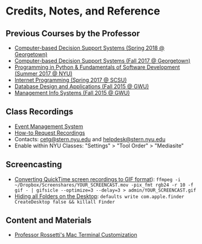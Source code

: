# Credits, Notes, and Reference

## Previous Courses by the Professor

  + [Computer-based Decision Support Systems (Spring 2018 @ Georgetown)](https://github.com/prof-rossetti/georgetown-opim-557-201803)
  + [Computer-based Decision Support Systems (Fall 2017 @ Georgetown)](https://github.com/prof-rossetti/georgetown-opim-557-201710)
  + [Programming in Python & Fundamentals of Software Development (Summer 2017 @ NYU)](https://github.com/prof-rossetti/nyu-info-2335-201706/)
  + [Internet Programming (Spring 2017 @ SCSU)](https://github.com/prof-rossetti/southernct-csc-443-201701)
  + [Database Design and Applications (Fall 2015 @ GWU)](https://github.com/prof-rossetti/gwu-istm-4121-201509)
  + [Management Info Systems (Fall 2015 @ GWU)](https://github.com/prof-rossetti/gwu-badm-2301-201509)

## Class Recordings

  + [Event Management System](https://virtualems.stern.nyu.edu/)
  + [How-to Request Recordings](http://www.nyu.edu/servicelink/KB0013493)
  + Contacts: cetg@stern.nyu.edu and helpdesk@stern.nyu.edu
  + Enable within NYU Classes: "Settings" > "Tool Order" > "Mediasite"

## Screencasting

  + [Converting QuickTime screen recordings to GIF format](https://gist.github.com/dergachev/4627207)): `ffmpeg -i ~/Dropbox/Screenshares/YOUR_SCREENCAST.mov -pix_fmt rgb24 -r 10 -f gif - | gifsicle --optimize=3 --delay=3 > admin/YOUR_SCREENCAST.gif`
  + [Hiding all Folders on the Desktop](http://www.cultofmac.com/272595/quickly-hide-icons-desktop-os-x-tips/): `defaults write com.apple.finder CreateDesktop false && killall Finder`

## Content and Materials

  + [Professor Rossetti's Mac Terminal Customization](http://data-creative.info/reference-docs/2015/07/18/how-to-set-up-a-mac-development-environment/#terminal-customization)
